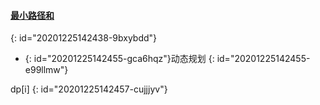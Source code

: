 #### [最小路径和](https://leetcode-cn.com/problems/minimum-path-sum/)
{: id="20201225142438-9bxybdd"}

* {: id="20201225142455-gca6hqz"}动态规划
{: id="20201225142455-e99llmw"}

dp[i]
{: id="20201225142457-cujjjyv"}
